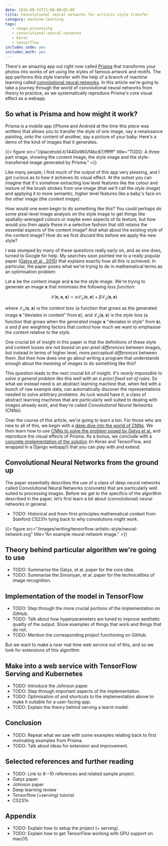 ```yaml
---
date: 2016-08-31T21:00:00+01:00
title: Convolutional neural networks for artistic style transfer
category: machine-learning
tags:
   - image-processing
   - convolutional-neural-networks
   - keras
   - tensorflow
includes_code: yes
includes_math: yes
---
```


There's an amazing app out right now called [Prisma][prisma] that
transforms your photos into works of art using the styles of famous
artwork and motifs. The app performs this style transfer with the help
of a branch of machine learning called [convolutional neural
networks][cnn-wikipedia]. In this article we're going to take a
journey through the world of convolutional neural networks from theory
to practice, as we systematically reproduce Prisma's core visual
effect as a webapp.

## So what is Prisma and how might it work?

Prisma is a mobile app (iPhone and Android at the time this piece was
written) that allows you to transfer the style of one image, say a
renaissance painting, onto the content of another, say a picture of
your baby. Here's a demo of the kind of images that it generates.

{{< figure src="//placehold.it/1440x960/f4bc87/ffffff" title="TODO: A three part image, showing the content image, the style image and the style-transferred image generated by Prisma." >}}

Like many people, I find much of the output of this app very pleasing,
and I got curious as to how it achieves its visual effect. At the
outset you can imagine that it's somehow extracting low level features
like the colour and texture of the brush strokes from one image (that
we'll call the *style image*) and applying it to more semantic, higher
level features like a baby's face on the other image (the *content
image*).

How would one even begin to do something like this? You could perhaps
do some pixel-level image analysis on the style image to get things
like spatially-averaged colours or maybe even aspects of its texture,
but how would you then *apply* these in a selective fashion that still
retains the essential aspects of the content image? And what about the
existing style of the content image?  How do we first *discard* this
before we apply the new style?

I was stumped by many of these questions really early on, and as one
does, turned to Google for help. My searches soon pointed me to a
really popular paper ([Gatys et al., 2015][neural-style-gatys-etal])
that explains exactly how all this is achieved. In particular, the
paper poses what we're trying to do in mathematical terms as an
optimisation problem:

Let $\mathbf{c}$ be the content image and $\mathbf{s}$ be the style
image. We're trying to generate an image $\mathbf{x}$ that minimises
the following *loss function*:

$$
\mathcal{L}(\mathbf{c}, \mathbf{s}, \mathbf{x}) =
\alpha \mathcal{L}_c(\mathbf{c}, \mathbf{x}) +
\beta \mathcal{L}_s(\mathbf{s}, \mathbf{x})
$$

where $\mathcal{L}_c(\mathbf{c}, \mathbf{x})$ is the *content loss* (a
function that grows as the generated image $\mathbf{x}$ "deviates in
content" from $\mathbf{c}$), and $\mathcal{L}_s(\mathbf{s}, \mathbf{x})$
is the *style loss* (a function that grows when the generated image
$\mathbf{x}$ "deviates in style" from $\mathbf{s}$). $\alpha$ and
$\beta$ are weighting factors that control how much we want to
emphasise the content relative to the style.

One crucial bit of insight in this paper is that the definitions of
these style and content losses *are not based on per-pixel
differences* between images, but instead in terms of higher level,
more *perceptual differences* between them. But then how does one go
about writing a program that understands enough about the *meaning* of
images to do something like this?

This question leads to the next crucial bit of insight.  *It's nearly
impossible to solve a general problem like this well with an a priori
fixed set of rules.* So what we instead need is an abstract learning
machine that, when fed with a bunch of raw example data, can
automatically discover the representations needed to solve arbitrary
problems. As luck would have it, a class of abstract learning machines
that are particularly well suited to dealing with images already
exist, and they're called *Convolutional Neural Networks* (CNNs).

Over the course of this article, we're going to learn a ton. For those
who are new to all of this, we begin with a [deep dive into the world
of CNNs][cnn-primer]. We then learn how to use [CNNs to solve the
problem posed by Gatys et al.][neural-style-algorithm] and reproduce
the visual effects of Prisma. As a bonus, we conclude with a [concrete
implementation of the solution][neural-style-implementation] (in Keras
and TensorFlow, and wrapped in a Django webapp!) that you can play
with and extend.

## Convolutional Neural Networks from the ground up

The paper essentially describes the use of a class of deep neural
networks called Convolutional Neural Networks (convnets) that are
particularly well suited to processing images. Before we get to the
specifics of the algorithm described in the paper, let’s first learn a
bit about (convolutional) neural networks in general.

- TODO: Historical and from-first-principles mathematical context from
  Stanford CS231n tying back to why convolutions might work.

{{< figure src="/images/writing/tensorflow-artistic-style/neural-network.svg" title="An example neural network image." >}}

## Theory behind particular algorithm we're going to use

- TODO: Summarise the Gatys, et al. paper for the core idea.
- TODO: Summarise the Simonyan, et al. paper for the technicalities of
  image recognition.

## Implementation of the model in TensorFlow

- TODO: Step through the more crucial portions of the implementation
  on GitHub.
- TODO: Talk about how hyperparameters are tuned to improve aesthetic
  quality of the output. Show examples of things that work and things
  that do not.
- TODO: Mention the corresponding project functioning on GitHub.

But we want to make a near real time web service out of this, and so
we look for extensions of this algorithm.

## Make into a web service with TensorFlow Serving and Kubernetes

- TODO: Introduce the Johnson paper.
- TODO: Step through important aspects of the implementation.
- TODO: Optimisation of and shortcuts to the implementation above to
  make it suitable for a user-facing app.
- TODO: Explain the theory behind serving a learnt model.

## Conclusion

- TODO: Repeat what we saw with some examples relating back to first
  motivating examples from Prisma.
- TODO: Talk about ideas for extension and improvement.


## Selected references and further reading

- TODO: Link to 8--10 references and related sample project.
- Gatys paper
- Johnson paper
- Deep learning review
- Tensorflow (+serving) tutorial
- CS231n

## Appendix

- TODO: Explain how to setup the project (+ serving).
- TODO: Explain how to get TensorFlow working with GPU support on
  macOS.


[prisma]: http://prisma-ai.com
[cnn-wikipedia]: https://en.wikipedia.org/wiki/Convolutional_neural_network
[cnn-primer]: #convolutional-neural-networks-from-the-ground-up
[neural-style-gatys-etal]: https://arxiv.org/abs/1508.06576
[neural-style-implementation]: https://TODO
[neural-style-algorithm]: #theory-behind-particular-algorithm-we-re-going-to-use
